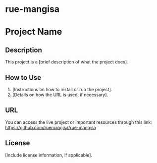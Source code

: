 # rue-mangisa
 # Project Name

## Description
This project is a [brief description of what the project does].

## How to Use
1. [Instructions on how to install or run the project].
2. [Details on how the URL is used, if necessary].

## URL
You can access the live project or important resources through this link: https://github.com/ruemangisa/rue-mangisa

## License
[Include license information, if applicable].
